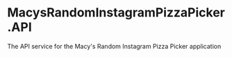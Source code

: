 # MacysRandomInstagramPizzaPicker.API
The API service for the Macy's Random Instagram Pizza Picker application

